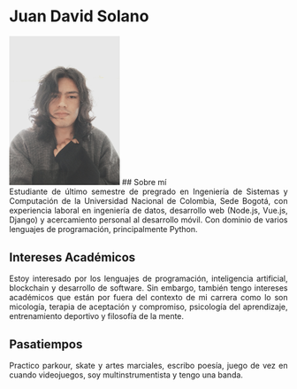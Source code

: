 # Juan David Solano

<img src='/assets/JuanSolano.jpg' alt='Foto de Juan Solano' width='200' width='300'>
## Sobre mí
<div style="text-align: justify">
   Estudiante de último semestre de pregrado en Ingeniería de Sistemas y Computación de la Universidad Nacional de Colombia, Sede Bogotá, con experiencia laboral en ingeniería de datos, desarrollo web (Node.js, Vue.js, Django) y acercamiento personal al desarrollo móvil. Con dominio de varios lenguajes de programación, principalmente Python.

</div>

## Intereses Académicos
<div style="text-align: justify">
   Estoy interesado por los lenguajes de programación, inteligencia artificial, blockchain y desarrollo de software. Sin embargo, también tengo intereses académicos que están por fuera del contexto de mi carrera como lo son micología, terapia de aceptación y compromiso, psicología del aprendizaje, entrenamiento deportivo y filosofía de la mente.
</div>

## Pasatiempos
<div style="text-align: justify">
   Practico parkour, skate y artes marciales, escribo poesía, juego de vez en cuando videojuegos, soy multinstrumentista y tengo una banda. 
</div>